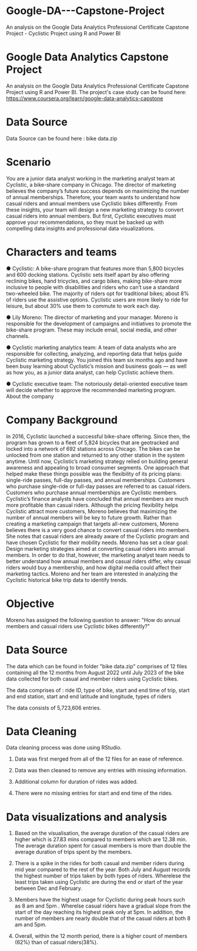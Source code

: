 # Google-DA---Capstone-Project
An analysis on the Google Data Analytics Professional Certificate Capstone Project - Cyclistic Project using R and Power BI


# Google Data Analytics Capstone Project

An analysis on the Google Data Analytics Professional Certificate Capstone Project using R and Power BI. The project's case study can be found here: https://www.coursera.org/learn/google-data-analytics-capstone

# Data Source
Data Source can be found here : bike data.zip

# Scenario

You are a junior data analyst working in the marketing analyst team at Cyclistic, a bike-share company in Chicago. The director of
marketing believes the company’s future success depends on maximizing the number of annual memberships. Therefore, your
team wants to understand how casual riders and annual members use Cyclistic bikes differently. From these insights, your team will
design a new marketing strategy to convert casual riders into annual members. But first, Cyclistic executives must approve your
recommendations, so they must be backed up with compelling data insights and professional data visualizations.

# Characters and teams
● Cyclistic:
 A bike-share program that features more than 5,800 bicycles and 600 docking stations. Cyclistic sets itself apart
by also offering reclining bikes, hand tricycles, and cargo bikes, making bike-share more inclusive to people with disabilities
and riders who can’t use a standard two-wheeled bike. The majority of riders opt for traditional bikes; about 8% of riders use
the assistive options. Cyclistic users are more likely to ride for leisure, but about 30% use them to commute to work each
day.

● Lily Moreno:
 The director of marketing and your manager. Moreno is responsible for the development of campaigns and
initiatives to promote the bike-share program. These may include email, social media, and other channels.

● Cyclistic marketing analytics team: 
A team of data analysts who are responsible for collecting, analyzing, and reporting
data that helps guide Cyclistic marketing strategy. You joined this team six months ago and have been busy learning about
Cyclistic’s mission and business goals — as well as how you, as a junior data analyst, can help Cyclistic achieve them.

● Cyclistic executive team: 
The notoriously detail-oriented executive team will decide whether to approve the
recommended marketing program.
About the company

# Company Background
In 2016, Cyclistic launched a successful bike-share offering. Since then, the program has grown to a fleet of 5,824 bicycles that are
geotracked and locked into a network of 692 stations across Chicago. The bikes can be unlocked from one station and returned to
any other station in the system anytime.
Until now, Cyclistic’s marketing strategy relied on building general awareness and appealing to broad consumer segments. One approach that helped make these things possible was the flexibility of its pricing plans: single-ride passes, full-day passes, and
annual memberships. Customers who purchase single-ride or full-day passes are referred to as casual riders. Customers who
purchase annual memberships are Cyclistic members.
Cyclistic’s finance analysts have concluded that annual members are much more profitable than casual riders. Although the pricing
flexibility helps Cyclistic attract more customers, Moreno believes that maximizing the number of annual members will be key to
future growth. Rather than creating a marketing campaign that targets all-new customers, Moreno believes there is a very good
chance to convert casual riders into members. She notes that casual riders are already aware of the Cyclistic program and have
chosen Cyclistic for their mobility needs.
Moreno has set a clear goal: Design marketing strategies aimed at converting casual riders into annual members. In order to do
that, however, the marketing analyst team needs to better understand how annual members and casual riders differ, why casual
riders would buy a membership, and how digital media could affect their marketing tactics. Moreno and her team are interested in
analyzing the Cyclistic historical bike trip data to identify trends.

# Objective

 Moreno has assigned the following question to answer: "How do annual members and casual riders use Cyclistic bikes differently?"

 # Data Source

 The data which can be found in folder "bike data.zip" comprises of 12 files containing all the 12 months from August 2022 until July 2023 of the bike data collected for both casual and member riders using Cyclistic bikes.


The data comprises of :
ride ID, type of bike, start and end time of trip, start and end station, start and end latitude and longitude, types of riders

The data consists of 5,723,606 entries.

# Data Cleaning

Data cleaning process was done using RStudio.

1) Data was first merged from all of the 12 files for an ease of reference.



2) Data was then cleaned to remove any entries with missing information.

<h></h>

3) Additional column for duration of rides was added.

4) There were no missing entries for start and end time of the rides.


# Data visualizations and analysis


1) Based on the visualisation, the average duration of the casual riders are higher which is  27.83 mins compared to members which are 12.38 min. The average duration spent for casual members is more than double the average duration of trips spent by the members.


2) There is a spike in the rides for both casual and member riders during mid year compared to the rest of the year. Both July and August records the highest number of trips taken by both types of riders.
Wherelese the least trips taken using Cyclistic are during the end or start of the year between Dec and February.

3) Members have the highest usage for Cyclistic during peak hours such as 8 am and 5pm . Wherelse casual riders have a gradual slope from the start of the day reaching its highest peak only at 5pm. In addition, the number of members are nearly double that of the casual riders at both 8 am and 5pm.

4) Overall, within the 12 month period, there is a higher count of members (62%) than of casual riders(38%).

